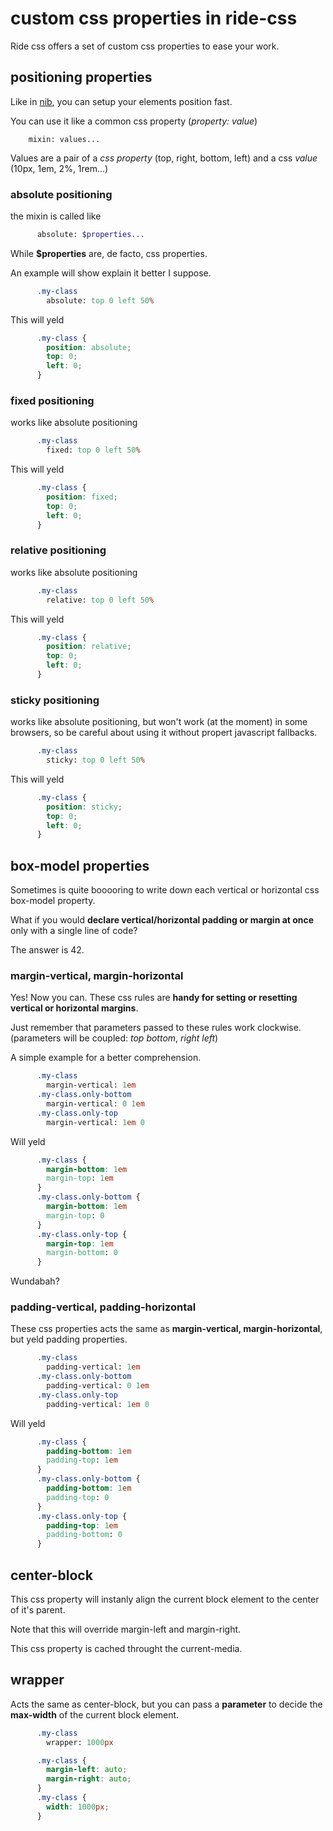 # custom css properties in ride-css

Ride css offers a set of custom css properties to ease your work.

## positioning properties

Like in [nib](https://github.com/tj/nib), you can setup your elements position fast.

You can use it like a common css property (*property: value*)

```
    mixin: values...
```

Values are a pair of a *css property* (top, right, bottom, left) and a css *value* (10px, 1em, 2%, 1rem...)

### absolute positioning

the mixin is called like

```sass
      absolute: $properties...
```

While **$properties** are, de facto, css properties.

An example will show explain it better I suppose.

```sass
      .my-class 
        absolute: top 0 left 50%
```

This will yeld

```css
      .my-class {
        position: absolute;
        top: 0;
        left: 0;
      }
```

### fixed positioning

works like absolute positioning

```sass
      .my-class 
        fixed: top 0 left 50%
```

This will yeld

```css
      .my-class {
        position: fixed;
        top: 0;
        left: 0;
      }
```
### relative positioning

works like absolute positioning

```sass
      .my-class 
        relative: top 0 left 50%
```

This will yeld

```css
      .my-class {
        position: relative;
        top: 0;
        left: 0;
      }
```
### sticky positioning

works like absolute positioning, but won't work (at the moment) in some browsers, so be careful about using it without propert javascript fallbacks.

```sass
      .my-class 
        sticky: top 0 left 50%
```

This will yeld

```css
      .my-class {
        position: sticky;
        top: 0;
        left: 0;
      }
```
## box-model properties

Sometimes is quite booooring to write down each vertical or horizontal css box-model property.

What if you would **declare vertical/horizontal padding or margin at once** only with a single line of code?

The answer is 42.

### margin-vertical, margin-horizontal

Yes! Now you can. These css rules are **handy for setting or resetting vertical or horizontal margins**.

Just remember that parameters passed to these rules work clockwise. (parameters will be coupled: *top bottom*, *right left*)

A simple example for a better comprehension.

```sass
      .my-class
        margin-vertical: 1em
      .my-class.only-bottom
        margin-vertical: 0 1em
      .my-class.only-top
        margin-vertical: 1em 0
```

Will yeld

```css
      .my-class {
        margin-bottom: 1em
        margin-top: 1em
      }
      .my-class.only-bottom {
        margin-bottom: 1em
        margin-top: 0
      }
      .my-class.only-top {
        margin-top: 1em
        margin-bottom: 0
      }
```

Wundabah?

### padding-vertical, padding-horizontal

These css properties acts the same as **margin-vertical, margin-horizontal**, but yeld padding properties.

```sass
      .my-class
        padding-vertical: 1em
      .my-class.only-bottom
        padding-vertical: 0 1em
      .my-class.only-top
        padding-vertical: 1em 0
```

Will yeld

```css
      .my-class {
        padding-bottom: 1em
        padding-top: 1em
      }
      .my-class.only-bottom {
        padding-bottom: 1em
        padding-top: 0
      }
      .my-class.only-top {
        padding-top: 1em
        padding-bottom: 0
      }
```

## center-block

This css property will instanly align the current block element to the center of it's parent.

Note that this will override margin-left and margin-right.

This css property is cached throught the current-media.

## wrapper

Acts the same as center-block, but you can pass a **parameter** to decide the **max-width** of the current block element.

```sass
      .my-class
        wrapper: 1000px
```

```css
      .my-class {
        margin-left: auto;
        margin-right: auto;
      }
      .my-class {
        width: 1000px;
      }
```